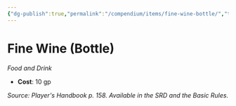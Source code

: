 ```yaml
---
{"dg-publish":true,"permalink":"/compendium/items/fine-wine-bottle/","tags":["compendium/src/5e/phb","item/gear/food-and-drink"]}
---
```


# Fine Wine (Bottle)
*Food and Drink*  

- **Cost**: 10 gp

*Source: Player's Handbook p. 158. Available in the SRD and the Basic Rules.*